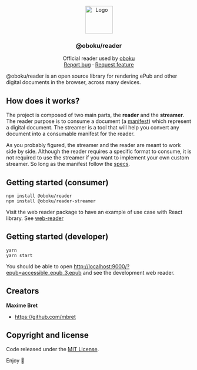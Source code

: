 <p align="center">
  <a 
  href="https://github.com/mbret/oboku">
    <img src="https://user-images.githubusercontent.com/1911240/99893449-bca35e00-2cc3-11eb-88c1-80b3190eb620.png" alt="Logo" width="75" height="75">
  </a>

  <h3 align="center">@oboku/reader</h3>

  <p align="center">
    Official reader used by <a href="https://oboku.me">oboku</a>
    <br>
    <a href="https://github.com/mbret/oboku-reader/issues/new">Report bug</a>
    ·
    <a href="https://github.com/mbret/oboku-reader/issues/new">Request feature</a>
  </p>
</p>

@oboku/reader is an open source library for rendering ePub and other digital documents in the browser, across many devices.

## How does it works?

The project is composed of two main parts, the **reader** and the **streamer**. The reader purpose is to consume a document (a [manifest](https://github.com/mbret/oboku-reader/blob/master/packages/reader/src/types/Manifest.ts)) which represent a digital document. The streamer is a tool that will help you convert any document into a consumable manifest for the reader.

As you probably figured, the streamer and the reader are meant to work side by side. Although the reader requires a specific format to consume, it is not required to use the streamer if you want to implement your own custom streamer. So long as the manifest follow the [specs](https://github.com/mbret/oboku-reader/blob/master/packages/reader/src/types/Manifest.ts).

## Getting started (consumer)

```
npm install @oboku/reader
npm install @oboku/reader-streamer
```

Visit the web reader package to have an example of use case with React library.
See [web-reader](https://github.com/mbret/oboku-reader/tree/master/packages/web-reader)

## Getting started (developer)
```
yarn
yarn start
```

You should be able to open [http://localhost:9000/?epub=accessible_epub_3.epub](http://localhost:9000/?epub=accessible_epub_3.epub) and see the development web reader.


## Creators

**Maxime Bret**

- <https://github.com/mbret>

## Copyright and license

Code released under the [MIT License](https://mbret/@oboku/reader/blob/master/LICENSE).

Enjoy :metal:
